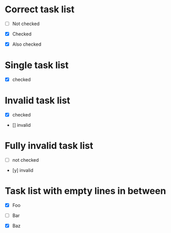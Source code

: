 # Correct task list
- [ ] Not checked
- [x] Checked
- [x] Also checked


# Single task list
- [X] checked

# Invalid task list
- [x] checked
- [] invalid

# Fully invalid task list
- [ ] not checked
- [y] invalid

# Task list with empty lines in between
- [x] Foo
- [ ] Bar

- [x] Baz
